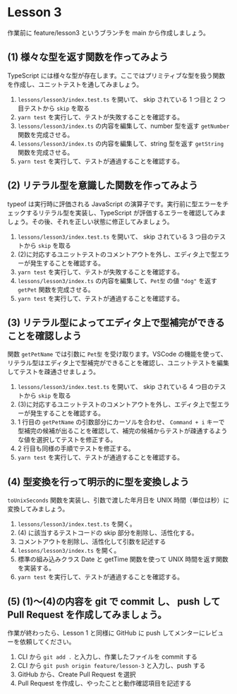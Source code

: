 # Lesson 3

作業前に feature/lesson3 というブランチを main から作成しましょう。

## (1) 様々な型を返す関数を作ってみよう

TypeScript には様々な型が存在します。ここではプリミティブな型を扱う関数を作成し、ユニットテストを通してみましょう。

1. `lessons/lesson3/index.test.ts` を開いて、 skip されている 1 つ目と 2 つ目テストから `skip` を取る
1. `yarn test` を実行して、テストが失敗することを確認する。
1. `lessons/lesson3/index.ts` の内容を編集して、number 型を返す `getNumber` 関数を完成させる。
1. `lessons/lesson3/index.ts` の内容を編集して、string 型を返す `getString` 関数を完成させる。
1. `yarn test` を実行して、テストが通過することを確認する。

## (2) リテラル型を意識した関数を作ってみよう

typeof は実行時に評価される JavaScript の演算子です。実行前に型エラーをチェックするリテラル型を実装し、TypeScript が評価するエラーを確認してみましょう。その後、それを正しい状態に修正してみましょう。

1. `lessons/lesson3/index.test.ts` を開いて、 skip されている 3 つ目のテストから `skip` を取る
1. (2)に対応するユニットテストのコメントアウトを外し、エディタ上で型エラーが発生することを確認する。
1. `yarn test` を実行して、テストが失敗することを確認する。
1. `lessons/lesson3/index.ts` の内容を編集して、`Pet型` の値 `"dog"` を返す `getPet` 関数を完成させる。
1. `yarn test` を実行して、テストが通過することを確認する。

## (3) リテラル型によってエディタ上で型補完ができることを確認しよう

関数 `getPetName` では引数に `Pet型` を受け取ります。VSCode の機能を使って、リテラル型はエディタ上で型補完ができることを確認し、ユニットテストを編集してテストを疎通させましょう。

1. `lessons/lesson3/index.test.ts` を開いて、 skip されている 4 つ目のテストから `skip` を取る
1. (3)に対応するユニットテストのコメントアウトを外し、エディタ上で型エラーが発生することを確認する。
1. 1 行目の `getPetName` の引数部分にカーソルを合わせ、 `Command + i` キーで型補完の候補が出ることを確認して、補完の候補からテストが疎通するような値を選択してテストを修正する。
1. 2 行目も同様の手順でテストを修正する。
1. `yarn test` を実行して、テストが通過することを確認する。

## (4) 型変換を行って明示的に型を変換しよう

`toUnixSeconds` 関数を実装し、引数で渡した年月日を UNIX 時間（単位は秒）に変換してみましょう。

1. `lessons/lesson3/index.test.ts` を開く。
1. (4) に該当するテストコードの skip 部分を削除し、活性化する。
1. コメントアウトを削除し、活性化して引数を記述する
1. `lessons/lesson3/index.ts` を開く。
1. 標準の組み込みクラス Date と getTime 関数を使って UNIX 時間を返す関数を実装する。
1. `yarn test` を実行して、テストが通過することを確認する。

## (5) (1)〜(4)の内容を git で commit し、 push して Pull Request を作成してみましょう。

作業が終わったら、Lesson 1 と同様に GitHub に push してメンターにレビューを依頼してください。

1. CLI から `git add .` と入力し、作業したファイルを commit する
1. CLI から `git push origin feature/lesson-3` と入力し、push する
1. GitHub から、Create Pull Request を選択
1. Pull Request を作成し、やったことと動作確認項目を記述する
